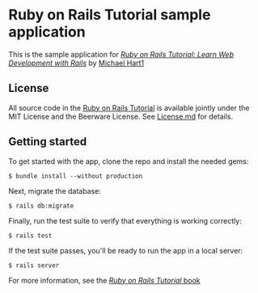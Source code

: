 # Ruby on Rails Tutorial sample application

This is the sample application for
[*Ruby on Rails Tutorial: Learn Web Development with Rails*](http://railstutorial.org)
by [Michael Hart1](http://michaelhart1.com)

## License

All source code in the [Ruby on Rails Tutorial](http://railstutorial.org)
is available jointly under the MIT License and the Beerware License. See
[License.md](license.md) for details.

## Getting started

To get started with the app, clone the repo and install the needed gems:

```
$ bundle install --without production
```

Next, migrate the database:

```
$ rails db:migrate
```

Finally, run the test suite to verify that everything is working correctly:

```
$ rails test
```

If the test suite passes, you'll be ready to run the app in a local server:

```
$ rails server
```

For more information, see the [*Ruby on Rails Tutorial* book](http://railstutorial.org/book)
